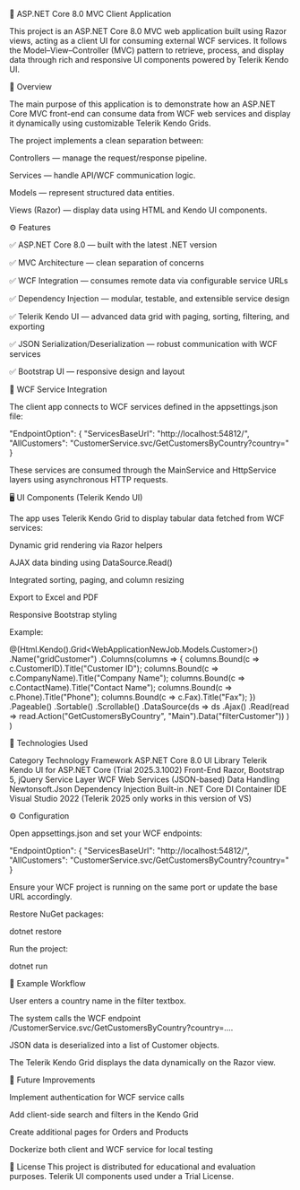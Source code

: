 🧩 ASP.NET Core 8.0 MVC Client Application

This project is an ASP.NET Core 8.0 MVC web application built using Razor views, acting as a client UI for consuming external WCF services.
It follows the Model–View–Controller (MVC) pattern to retrieve, process, and display data through rich and responsive UI components powered by Telerik Kendo UI.


🚀 Overview

The main purpose of this application is to demonstrate how an ASP.NET Core MVC front-end can consume data from WCF web services and display it dynamically using customizable Telerik Kendo Grids.

The project implements a clean separation between:

Controllers — manage the request/response pipeline.

Services — handle API/WCF communication logic.

Models — represent structured data entities.

Views (Razor) — display data using HTML and Kendo UI components.


⚙️ Features

✅ ASP.NET Core 8.0 — built with the latest .NET version

✅ MVC Architecture — clean separation of concerns

✅ WCF Integration — consumes remote data via configurable service URLs

✅ Dependency Injection — modular, testable, and extensible service design

✅ Telerik Kendo UI — advanced data grid with paging, sorting, filtering, and exporting

✅ JSON Serialization/Deserialization — robust communication with WCF services

✅ Bootstrap UI — responsive design and layout


🔗 WCF Service Integration

The client app connects to WCF services defined in the appsettings.json file:

"EndpointOption": {
  "ServicesBaseUrl": "http://localhost:54812/",
  "AllCustomers": "CustomerService.svc/GetCustomersByCountry?country="
}


These services are consumed through the MainService and HttpService layers using asynchronous HTTP requests.


🖥️ UI Components (Telerik Kendo UI)

The app uses Telerik Kendo Grid to display tabular data fetched from WCF services:

Dynamic grid rendering via Razor helpers

AJAX data binding using DataSource.Read()

Integrated sorting, paging, and column resizing

Export to Excel and PDF

Responsive Bootstrap styling

Example:

@(Html.Kendo().Grid<WebApplicationNewJob.Models.Customer>()
    .Name("gridCustomer")
    .Columns(columns =>
    {
        columns.Bound(c => c.CustomerID).Title("Customer ID");
        columns.Bound(c => c.CompanyName).Title("Company Name");
        columns.Bound(c => c.ContactName).Title("Contact Name");
        columns.Bound(c => c.Phone).Title("Phone");
        columns.Bound(c => c.Fax).Title("Fax");
    })
    .Pageable()
    .Sortable()
    .Scrollable()
    .DataSource(ds => ds
        .Ajax()
        .Read(read => read.Action("GetCustomersByCountry", "Main").Data("filterCustomer"))
    )
)


🧩 Technologies Used

Category	Technology
Framework	ASP.NET Core 8.0
UI Library	Telerik Kendo UI for ASP.NET Core (Trial 2025.3.1002)
Front-End	Razor, Bootstrap 5, jQuery
Service Layer	WCF Web Services (JSON-based)
Data Handling	Newtonsoft.Json
Dependency Injection	Built-in .NET Core DI Container
IDE	Visual Studio 2022 (Telerik 2025 only works in this version of VS)


⚙️ Configuration

Open appsettings.json and set your WCF endpoints:

"EndpointOption": {
    "ServicesBaseUrl": "http://localhost:54812/",
    "AllCustomers": "CustomerService.svc/GetCustomersByCountry?country="
}


Ensure your WCF project is running on the same port or update the base URL accordingly.

Restore NuGet packages:

dotnet restore


Run the project:

dotnet run


🧠 Example Workflow

User enters a country name in the filter textbox.

The system calls the WCF endpoint /CustomerService.svc/GetCustomersByCountry?country=....

JSON data is deserialized into a list of Customer objects.

The Telerik Kendo Grid displays the data dynamically on the Razor view.


🧩 Future Improvements

Implement authentication for WCF service calls

Add client-side search and filters in the Kendo Grid

Create additional pages for Orders and Products

Dockerize both client and WCF service for local testing


📜 License
This project is distributed for educational and evaluation purposes.
Telerik UI components used under a Trial License.
